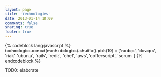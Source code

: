 ```yaml
---
layout: page
title: "Technologies"
date: 2013-01-14 18:09
comments: false
sharing: true
footer: true
---
```


{% codeblock lang:javascript %}
technologies.concat(methodologies).shuffle().pick(10) = ['nodejs', 'devops', 'riak', 'ubuntu', 'rails', 'redis', 'chef', 'aws', 'coffeescript', 'scrum' ]
{% endcodeblock %}


TODO: elaborate